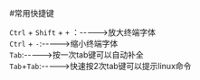 #常用快捷键    

`Ctrl` + `Shift` + `+` ：----->放大终端字体  
`Ctrl` + `-`:----->缩小终端字体  
`Tab`:----->按一次tab键可以自动补全  
`Tab`+`Tab`:----->快速按2次tab键可以提示linux命令  



	